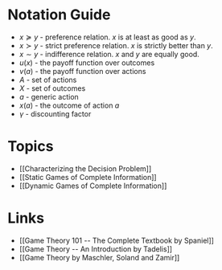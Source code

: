 # Notation Guide 
* $x\succeq y$ -  preference relation. $x$ is at least as good as $y$. 
* $x\succ y$ - strict preference relation. $x$ is strictly better than $y$.
* $x\sim y$ - indifference relation. $x$ and $y$ are equally good. 
* $u(x)$ - the payoff function over outcomes 
* $v(a)$ - the payoff function over actions
* $A$ - set of actions 
* $X$ - set of outcomes
* $a$ - generic action
* $x(a)$ - the outcome of action $a$
* $\gamma$ - discounting factor

# Topics 
* [[Characterizing the Decision Problem]]
* [[Static Games of Complete Information]]
* [[Dynamic Games of Complete Information]]
# Links 
* [[Game Theory 101 -- The Complete Textbook by Spaniel]]
* [[Game Theory -- An Introduction by Tadelis]]
* [[Game Theory by Maschler, Soland and Zamir]]